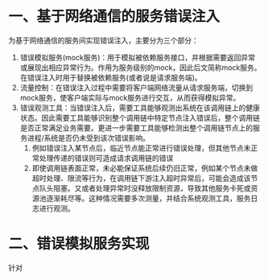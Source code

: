 # 一、基于网络通信的服务错误注入

为基于网络通信的服务间实现错误注入，主要分为三个部分：

1. 错误模拟服务(mock服务)：用于模拟被依赖服务接口，并根据需要返回异常或展现出相应异常行为。作用为服务级别的mock，因此后文简称mock服务。在错误注入时用于替换被依赖服务(或者说是请求服务端)。
2. 流量控制：在错误注入过程中需要将客户端网络流量从请求服务端，切换到mock服务，使客户端实际与mock服务进行交互，从而获得模拟异常。
3. 错误观测工具：当错误注入后，需要工具能够观测出系统在该调用链上的健康状态。因此需要工具能够识别整个调用链中特定节点注入错误后，整个调用链是否正常满足业务需要。更进一步需要工具能够检测出整个调用链节点上的服务进程/系统是否仍未受到该次错误影响。
   1. 例如错误注入某节点后，临近节点能正常进行错误处理，但其他节点未正常处理传递的错误则可造成请求调用链的错误
   2. 即使调用链表面正常，未必能保证系统后续仍旧正常，例如某个节点未做超时处理、限流等行为，在调用链下游注入超时异常后，可能会造成该节点队头阻塞。又或者处理异常时没释放限制资源，导致其他服务卡死或资源池逐渐耗尽等。这种情况需要多次测量，并结合系统观测工具，服务日志进行观测。



# 二、错误模拟服务实现

针对

